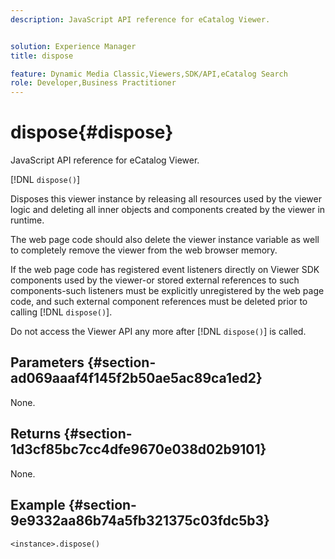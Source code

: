 ```yaml
---
description: JavaScript API reference for eCatalog Viewer.


solution: Experience Manager
title: dispose

feature: Dynamic Media Classic,Viewers,SDK/API,eCatalog Search
role: Developer,Business Practitioner
---
```


# dispose{#dispose}

JavaScript API reference for eCatalog Viewer.

 [!DNL `dispose()`]

Disposes this viewer instance by releasing all resources used by the viewer logic and deleting all inner objects and components created by the viewer in runtime.

The web page code should also delete the viewer instance variable as well to completely remove the viewer from the web browser memory.

If the web page code has registered event listeners directly on Viewer SDK components used by the viewer-or stored external references to such components-such listeners must be explicitly unregistered by the web page code, and such external component references must be deleted prior to calling [!DNL `dispose()`].

Do not access the Viewer API any more after [!DNL `dispose()`] is called.

## Parameters {#section-ad069aaaf4f145f2b50ae5ac89ca1ed2}

None.

## Returns {#section-1d3cf85bc7cc4dfe9670e038d02b9101}

None.

## Example {#section-9e9332aa86b74a5fb321375c03fdc5b3}

```
<instance>.dispose()
```

